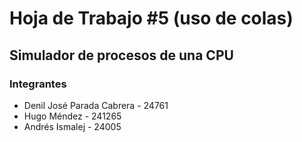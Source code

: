 # Hoja de Trabajo #5 (uso de colas)
## Simulador de procesos de una CPU

### Integrantes
- Denil José Parada Cabrera - 24761
- Hugo Méndez - 241265
- Andrés Ismalej - 24005


 
 
